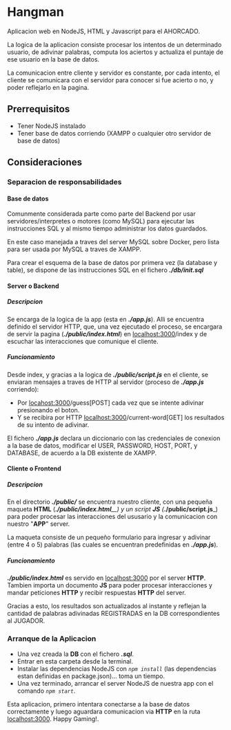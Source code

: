 # Hangman

Aplicacion web en NodeJS, HTML y Javascript para el AHORCADO.

La logica de la aplicacion consiste procesar los intentos de un determinado usuario, de adivinar palabras, computa los aciertos y actualiza el puntaje de ese usuario en la base de datos.

La comunicacion entre cliente y servidor es constante, por cada intento, el cliente se comunicara con el servidor para conocer si fue acierto o no, y poder reflejarlo en la pagina.

## Prerrequisitos

- Tener NodeJS instalado
- Tener base de datos corriendo (XAMPP o cualquier otro servidor de base de datos)

## Consideraciones

### Separacion de responsabilidades

#### Base de datos

Comunmente considerada parte como parte del Backend por usar servidores/interpretes o motores (como MySQL) para ejecutar las instrucciones SQL y al mismo tiempo administrar los datos guardados.

En este caso manejada a traves del server MySQL sobre Docker, pero lista para ser usada por MySQL a traves de XAMPP.

Para crear el esquema de la base de datos por primera vez (la database y table), se dispone de las instrucciones SQL en el fichero _**./db/init.sql**_

#### Server o Backend

##### Descripcion

Se encarga de la logica de la app (esta en _**./app.js**_).
Alli se encuentra definido el servidor HTTP, que, una vez ejecutado el proceso, se encargara de servir la pagina (_**./public/index.html**_) en [localhost:3000](localhost:3000)/index y de escuchar las interacciones que comunique el cliente.

##### Funcionamiento

Desde index, y gracias a la logica de _**./public/script.js**_ en el cliente, se enviaran mensajes a traves de HTTP al servidor (proceso de _**./app.js**_ corriendo):

- Por [locahost:3000](localhost:3000)/guess[POST] cada vez que se intente adivinar presionando el boton.
- Y se recibira por HTTP [localhost:3000](localhost:3000)/current-word[GET] los resultados de su intento de adivinar.

El fichero _**./app.js**_ declara un diccionario con las credenciales de conexion a la base de datos, modificar el USER, PASSWORD, HOST, PORT, y DATABASE, de acuerdo a la DB existente de XAMPP.

#### Cliente o Frontend

##### Descripcion

En el directorio _**./public/**_ se encuentra nuestro cliente, con una pequeña maqueta **HTML** (_**./public/index.html**__) y un script **JS** (_**./public/script.js**_) para poder procesar las interacciones del ususario y la comunicacion con nuestro "**APP**" server.

La maqueta consiste de un pequeño formulario para ingresar y adivinar (entre 4 o 5) palabras (las cuales se encuentran predefinidas en _**./app.js**_).

##### Funcionamiento

_**./public/index.html**_ es servido en [localhost:3000](localhost:3000) por el server **HTTP**. Tambien importa un documento **JS** para poder procesar interacciones y mandar peticiones **HTTP** y recibir respuestas **HTTP** del server.

Gracias a esto, los resultados son actualizados al instante y reflejan la cantidad de palabras adivinadas REGISTRADAS en la DB correspondientes al JUGADOR.

### Arranque de la Aplicacion

- Una vez creada la **DB** con el fichero _**.sql**_.
- Entrar en esta carpeta desde la terminal.
- Instalar las dependencias NodeJS con _`npm install`_ (las dependencias estan definidas en package.json)... toma un tiempo.
- Una vez terminado, arrancar el server NodeJS de nuestra app con el comando _`npm start`_.

Esta aplicacion, primero intentara conectarse a la base de datos correctamente y luego aguardara comunicacion via **HTTP** en la ruta [localhost:3000](localhost:3000).
Happy Gaming!.
